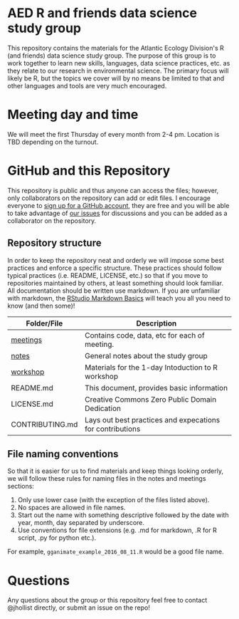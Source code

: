 # AED R and friends data science study group

This repository contains the materials for the Atlantic Ecology Division's R 
(and friends) data science study group.  The purpose of this group is to work 
together to learn new skills, languages, data science practices, etc. as they 
relate to our research in environmental science.  The primary focus will likely
be R, but the topics we cover will by no means be limited to that and other 
languages and tools are very much encouraged.

# Meeting day and time
We will meet the first Thursday of every month from 2-4 pm.  Location is TBD 
depending on the turnout.

# GitHub and this Repository
This repository is public and thus anyone can access the files; however, only 
collaborators on the repository can add or edit files.  I encourage everyone to 
[sign up for a GitHub account](https://github.com/join), they are free and you 
will be able to take advantage of 
[our issues](https://github.com/usepa/aed_r/issues) for discussions and you can
be added as a collaborator on the repository.

## Repository structure
In order to keep the repository neat and orderly we will impose some best 
practices and enforce a specific structure.  These practices should follow 
typical practices (i.e. README, LICENSE, etc.) so that if you move to 
repositories maintained by others, at least something should look familiar.  All
documentation should be written use markdown.  If you are unfamiliar with 
markdown, the 
[RStudio Markdown Basics](http://rmarkdown.rstudio.com/lesson-2.html) will 
teach you all you need to know (and then some)!

|Folder/File            |Description                                        |
|-----------------------|---------------------------------------------------|
|[meetings](meetings/)  |Contains code, data, etc for each of meeting.      |
|[notes](notes/)        |General notes about the study group                |
|[workshop](workshop/)  |Materials for the 1-day Intoduction to R workshop  |
|README.md              |This document, provides basic information          |
|LICENSE.md             |Creative Commons Zero Public Domain Dedication     |
|CONTRIBUTING.md        |Lays out best practices and expecations for contributions|

## File naming conventions
So that it is easier for us to find materials and keep things looking orderly, 
we will follow these rules for naming files in the notes and meetings sections:

1. Only use lower case (with the exception of the files listed above).
2. No spaces are allowed in file names.
3. Start out the name with something descriptive followed by the date with year, 
month, day separated by underscore.
4. Use conventions for file extensions (e.g. .md for markdown, .R for R script, 
.py for python etc.).  

For example, `gganimate_example_2016_08_11.R` would be a good file name.

# Questions
Any questions about the group or this repository feel free to contact @jhollist 
directly, or submit an issue on the repo!

